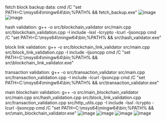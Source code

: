 fetch block backup data: cmd /C "set PATH=C:\msys64\mingw64\bin;%PATH% && fetch_backup.exe"
![image](https://github.com/user-attachments/assets/94cb8a96-e202-4f5b-8085-e127a609ac40)
![image](https://github.com/user-attachments/assets/0baac7b8-1f80-48ce-9abf-7679423e39e1)

hash validation: 
    g++ -o src/blockchain_validator src/main.cpp src/blockchain_validation.cpp -I include -lssl -lcrypto -lcurl -ljsoncpp
    cmd /C "set PATH=C:\msys64\mingw64\bin;%PATH% && src\hash_validator.exe"

block link validation:
    g++ -o src/blockchain_link_validator src/main.cpp src/block_link_validation.cpp -I include -ljsoncpp
    cmd /C "set PATH=C:\msys64\mingw64\bin;%PATH% && src\blockchain_link_validator.exe"

transaction validation:
    g++ -o src/transaction_validator src/main.cpp src/transaction_validation.cpp -I include -lcurl -ljsoncpp
    cmd /C "set PATH=C:\msys64\mingw64\bin;%PATH% && src\transaction_validator.exe"

main blockchain validation:
    g++ -o src/main_blockchain_validator src/main.cpp src/hash_validation.cpp src/block_link_validation.cpp src/transaction_validation.cpp src/http_utils.cpp -I include -lssl -lcrypto -lcurl -ljsoncpp
    cmd /C "set PATH=C:\msys64\mingw64\bin;%PATH% && src\main_blockchain_validator.exe"
![image](https://github.com/user-attachments/assets/f1becc97-d02e-48c9-805c-d4ec6300f93d)
![image](https://github.com/user-attachments/assets/a7fe20da-fd0b-4735-b641-0e9620f3c64f)
![image](https://github.com/user-attachments/assets/152fc5ef-1ae6-4160-94e2-ad4bb1db363f)
![image](https://github.com/user-attachments/assets/e0d6bb52-fd75-4834-8ef8-5343d62b9a1e)



